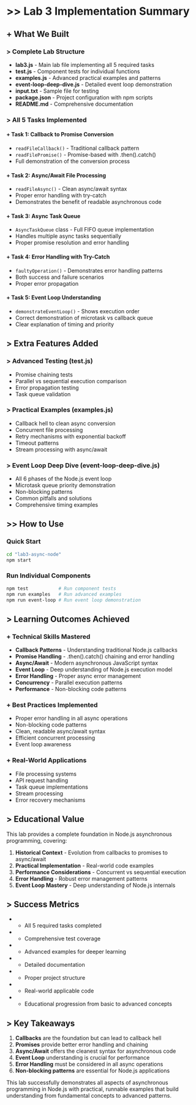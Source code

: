 # >> Lab 3 Implementation Summary

## + What We Built

### > Complete Lab Structure
- **lab3.js** - Main lab file implementing all 5 required tasks
- **test.js** - Component tests for individual functions
- **examples.js** - Advanced practical examples and patterns
- **event-loop-deep-dive.js** - Detailed event loop demonstration
- **input.txt** - Sample file for testing
- **package.json** - Project configuration with npm scripts
- **README.md** - Comprehensive documentation

### > All 5 Tasks Implemented

#### + Task 1: Callback to Promise Conversion
- `readFileCallback()` - Traditional callback pattern
- `readFilePromise()` - Promise-based with .then().catch()
- Full demonstration of the conversion process

#### + Task 2: Async/Await File Processing
- `readFileAsync()` - Clean async/await syntax
- Proper error handling with try-catch
- Demonstrates the benefit of readable asynchronous code

#### + Task 3: Async Task Queue
- `AsyncTaskQueue` class - Full FIFO queue implementation
- Handles multiple async tasks sequentially
- Proper promise resolution and error handling

#### + Task 4: Error Handling with Try-Catch
- `faultyOperation()` - Demonstrates error handling patterns
- Both success and failure scenarios
- Proper error propagation

#### + Task 5: Event Loop Understanding
- `demonstrateEventLoop()` - Shows execution order
- Correct demonstration of microtask vs callback queue
- Clear explanation of timing and priority

## > Extra Features Added

### > Advanced Testing (test.js)
- Promise chaining tests
- Parallel vs sequential execution comparison
- Error propagation testing
- Task queue validation

### > Practical Examples (examples.js)
- Callback hell to clean async conversion
- Concurrent file processing
- Retry mechanisms with exponential backoff
- Timeout patterns
- Stream processing with async/await

### > Event Loop Deep Dive (event-loop-deep-dive.js)
- All 6 phases of the Node.js event loop
- Microtask queue priority demonstration
- Non-blocking patterns
- Common pitfalls and solutions
- Comprehensive timing examples

## >> How to Use

### Quick Start
```bash
cd "lab3-async-node"
npm start
```

### Run Individual Components
```bash
npm test           # Run component tests
npm run examples   # Run advanced examples
npm run event-loop # Run event loop demonstration
```

## > Learning Outcomes Achieved

### + Technical Skills Mastered
- **Callback Patterns** - Understanding traditional Node.js callbacks
- **Promise Handling** - .then().catch() chaining and error handling
- **Async/Await** - Modern asynchronous JavaScript syntax
- **Event Loop** - Deep understanding of Node.js execution model
- **Error Handling** - Proper async error management
- **Concurrency** - Parallel execution patterns
- **Performance** - Non-blocking code patterns

### + Best Practices Implemented
- Proper error handling in all async operations
- Non-blocking code patterns
- Clean, readable async/await syntax
- Efficient concurrent processing
- Event loop awareness

### + Real-World Applications
- File processing systems
- API request handling
- Task queue implementations
- Stream processing
- Error recovery mechanisms

## > Educational Value

This lab provides a complete foundation in Node.js asynchronous programming, covering:

1. **Historical Context** - Evolution from callbacks to promises to async/await
2. **Practical Implementation** - Real-world code examples
3. **Performance Considerations** - Concurrent vs sequential execution
4. **Error Handling** - Robust error management patterns
5. **Event Loop Mastery** - Deep understanding of Node.js internals

## > Success Metrics

- + All 5 required tasks completed
- + Comprehensive test coverage
- + Advanced examples for deeper learning
- + Detailed documentation
- + Proper project structure
- + Real-world applicable code
- + Educational progression from basic to advanced concepts

## > Key Takeaways

1. **Callbacks** are the foundation but can lead to callback hell
2. **Promises** provide better error handling and chaining
3. **Async/Await** offers the cleanest syntax for asynchronous code
4. **Event Loop** understanding is crucial for performance
5. **Error Handling** must be considered in all async operations
6. **Non-blocking patterns** are essential for Node.js applications

This lab successfully demonstrates all aspects of asynchronous programming in Node.js with practical, runnable examples that build understanding from fundamental concepts to advanced patterns.
